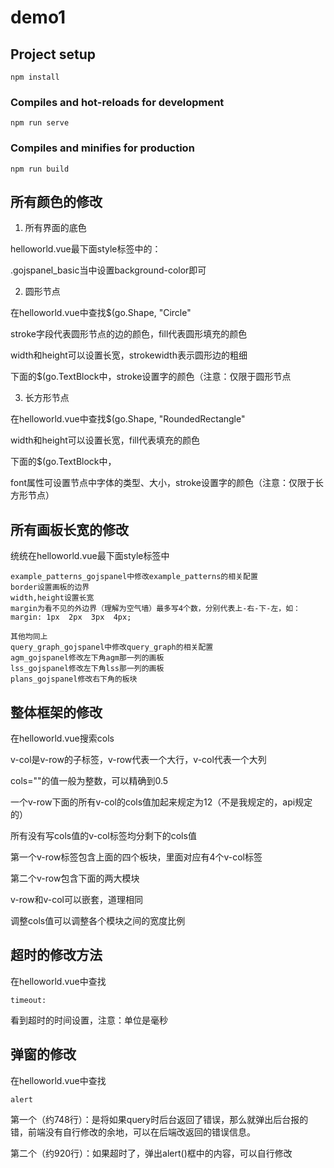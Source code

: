 # demo1

## Project setup
```
npm install
```

### Compiles and hot-reloads for development
```
npm run serve
```

### Compiles and minifies for production
```
npm run build
```

## 所有颜色的修改

1. 所有界面的底色

helloworld.vue最下面style标签中的：

.gojspanel_basic当中设置background-color即可

2. 圆形节点

在helloworld.vue中查找$(go.Shape, "Circle"

stroke字段代表圆形节点的边的颜色，fill代表圆形填充的颜色

width和height可以设置长宽，strokewidth表示圆形边的粗细

下面的$(go.TextBlock中，stroke设置字的颜色（注意：仅限于圆形节点

3. 长方形节点

在helloworld.vue中查找$(go.Shape, "RoundedRectangle"

width和height可以设置长宽，fill代表填充的颜色

下面的$(go.TextBlock中，

font属性可设置节点中字体的类型、大小，stroke设置字的颜色（注意：仅限于长方形节点）



## 所有画板长宽的修改

统统在helloworld.vue最下面style标签中

```
example_patterns_gojspanel中修改example_patterns的相关配置
border设置画板的边界
width,height设置长宽
margin为看不见的外边界（理解为空气墙）最多写4个数，分别代表上-右-下-左，如：
margin: 1px  2px  3px  4px;
```



```
其他均同上
query_graph_gojspanel中修改query_graph的相关配置
agm_gojspanel修改左下角agm那一列的画板
lss_gojspanel修改左下角lss那一列的画板
plans_gojspanel修改右下角的板块
```



## 整体框架的修改

在helloworld.vue搜索cols

v-col是v-row的子标签，v-row代表一个大行，v-col代表一个大列

cols=""的值一般为整数，可以精确到0.5

一个v-row下面的所有v-col的cols值加起来规定为12（不是我规定的，api规定的）

所有没有写cols值的v-col标签均分剩下的cols值

第一个v-row标签包含上面的四个板块，里面对应有4个v-col标签

第二个v-row包含下面的两大模块



v-row和v-col可以嵌套，道理相同

调整cols值可以调整各个模块之间的宽度比例



## 超时的修改方法

在helloworld.vue中查找

``timeout:``

看到超时的时间设置，注意：单位是毫秒



## 弹窗的修改

在helloworld.vue中查找

``alert``

第一个（约748行）：是将如果query时后台返回了错误，那么就弹出后台报的错，前端没有自行修改的余地，可以在后端改返回的错误信息。

第二个（约920行）：如果超时了，弹出alert()框中的内容，可以自行修改

